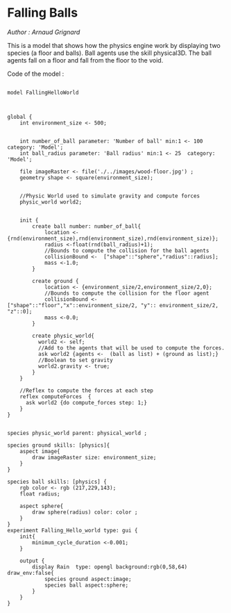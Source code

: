 [//]: # (keyword|skill_physics)
[//]: # (keyword|concept_physics_engine)
[//]: # (keyword|concept_skill)
[//]: # (keyword|concept_spatial_computation)
[//]: # (keyword|concept_3d)
# Falling Balls


_Author : Arnaud Grignard_

This is a model that shows how the physics engine work by displaying two species (a floor and balls). Ball agents use the skill physical3D. The ball agents fall on a floor and fall from the floor to the void. 


Code of the model : 

```

model FallingHelloWorld



global {
	int environment_size <- 500; 
 
	 
	int number_of_ball parameter: 'Number of ball' min:1 <- 100  category: 'Model'; 
	int ball_radius parameter: 'Ball radius' min:1 <- 25  category: 'Model'; 
	
	file imageRaster <- file('./../images/wood-floor.jpg') ;
	geometry shape <- square(environment_size);
	
	
	//Physic World used to simulate gravity and compute forces
	physic_world world2;
	
	
	init {
		create ball number: number_of_ball{
			location <-  {rnd(environment_size),rnd(environment_size),rnd(environment_size)};
            radius <-float(rnd(ball_radius)+1);
            //Bounds to compute the collision for the ball agents
			collisionBound <-  ["shape"::"sphere","radius"::radius];
			mass <-1.0;
		}
		
		create ground {
			location <- {environment_size/2,environment_size/2,0};
            //Bounds to compute the collision for the floor agent
			collisionBound <-  ["shape"::"floor","x"::environment_size/2, "y":: environment_size/2, "z"::0];
			mass <-0.0;
		}

		create physic_world{
		  world2 <- self;
		  //Add to the agents that will be used to compute the forces.
		  ask world2 {agents <-  (ball as list) + (ground as list);}
		  //Boolean to set gravity 	
		  world2.gravity <- true;
		}
	}
	
	//Reflex to compute the forces at each step
	reflex computeForces  {
	  ask world2 {do compute_forces step: 1;}
	} 			
} 


species physic_world parent: physical_world ;

species ground skills: [physics]{    	
	aspect image{
		draw imageRaster size: environment_size;
	}
}
 
species ball skills: [physics] {  
	rgb color <- rgb (217,229,143); 
	float radius;

	aspect sphere{
		draw sphere(radius) color: color ;
	}	
}
experiment Falling_Hello_world type: gui {
	init{
		minimum_cycle_duration <-0.001;
	}
	
	output {		
		display Rain  type: opengl background:rgb(0,58,64) draw_env:false{
			species ground aspect:image;
		    species ball aspect:sphere;			
		}
	}
}

```
